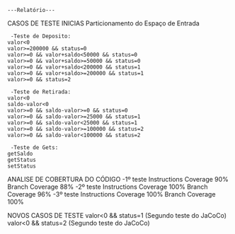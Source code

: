     ---Relatório---
CASOS DE TESTE INICIAS
    Particionamento do Espaço de Entrada

     -Teste de Deposito:
    valor<0
    valor>=200000 && status=0
    valor>=0 && valor+saldo<50000 && status=0
    valor>=0 && valor+saldo>=50000 && status=0
    valor>=0 && valor+saldo<200000 && status=1
    valor>=0 && valor+saldo>=200000 && status=1
    valor>=0 && status=2
   
     -Teste de Retirada:
    valor<0
    saldo-valor<0
    valor>=0 && saldo-valor>=0 && status=0
    valor>=0 && saldo-valor>=25000 && status=1
    valor>=0 && saldo-valor<25000 && status=1
    valor>=0 && saldo-valor>=100000 && status=2
    valor>=0 && saldo-valor<100000 && status=2

     -Teste de Gets:
    getSaldo
    getStatus
    setStatus

ANALISE DE COBERTURA DO CÓDIGO
    -1º teste
        Instructions Coverage 90%
        Branch Coverage 88%
    -2º teste
        Instructions Coverage 100%
        Branch Coverage 96%
    -3º teste
        Instructions Coverage 100%
        Branch Coverage 100%    

NOVOS CASOS DE TESTE
    valor<0 && status=1 (Segundo teste do JaCoCo)
    valor<0 && status=2 (Segundo teste do JaCoCo)
